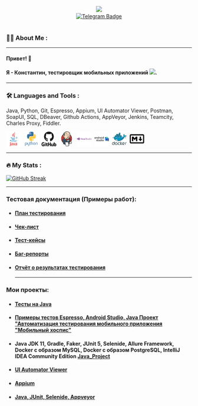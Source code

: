 <div id="header" align="center">
  <img src="https://media.giphy.com/media/RbDKaczqWovIugyJmW/giphy.gif" width="250"/>
</div>
<div id="badges" align="center">
  <a href="https://t.me/Big_moto">
    <img src="https://img.shields.io/badge/Telegram-blue?style=for-the-badge&logo=Telegram&logoColor=white" alt="Telegram Badge"/>
  </a>
</div>
 <img src="https://komarev.com/ghpvc/?username=Kostya5885&style=flat-square&color=blue" alt=""/>

 ### :man_technologist: About Me :

  ---
  
#### Привет! :wave:

#### Я - Константин, тестировщик мобильных приложений <img src="https://media.giphy.com/media/WUlplcMpOCEmTGBtBW/giphy.gif" width="30">.
 
  ---

### :hammer_and_wrench: Languages and Tools :
  Java, Python, Git, Espresso, Appium, UI Automator Viewer, Postman, SoapUI, SQL, DBeaver, Github Actions, AppVeyor, Jenkins, Teamcity, Charles Proxy, Fiddler. 

<div>
  <img src="https://github.com/devicons/devicon/blob/master/icons/java/java-original-wordmark.svg" title="Java" alt="Java" width="40" height="40"/>&nbsp;
  <img src="https://github.com/devicons/devicon/blob/master/icons/python/python-original-wordmark.svg" width="40" height="40"/>&nbsp;
  <img src="https://github.com/devicons/devicon/blob/master/icons/github/github-original-wordmark.svg" width="40" height="40"/>&nbsp;
  <img src="https://github.com/devicons/devicon/blob/master/icons/jenkins/jenkins-original.svg" width="40" height="40"/>&nbsp;
  <img src="https://github.com/devicons/devicon/blob/master/icons/visualstudio/visualstudio-plain-wordmark.svg" width="40" height="40"/>&nbsp;
  <img src="https://github.com/devicons/devicon/blob/master/icons/androidstudio/androidstudio-original-wordmark.svg" width="40" height="40"/>&nbsp;
  <img src="https://github.com/devicons/devicon/blob/master/icons/docker/docker-original-wordmark.svg" width="40" height="40"/>&nbsp;
  <img src="https://github.com/devicons/devicon/blob/master/icons/markdown/markdown-original.svg" width="40" height="40"/>&nbsp;
 
  ---

### :fire: My Stats :
 
 [![GitHub Streak](http://github-readme-streak-stats.herokuapp.com?user=Kostya5885&theme=dark&background=000000)](https://git.io/streak-stats)
 
  ---
  
### Тестовая документация (Примеры работ):
  
+ #### [План тестирования](https://github.com/Kostya5885/Espresso/blob/master/Plan.md)
+ ####  [Чек-лист](https://docs.google.com/spreadsheets/d/1UPXZ_6kE3ve_GJsZIq27e3ewNlH4LN4Y/edit?usp=sharing&ouid=111413703615249010797&rtpof=true&sd=true)
+ ####  [Тест-кейсы](https://docs.google.com/spreadsheets/d/1r0SlL5bn3eBbOO9D58RtfiODwoBAQLzH/edit?usp=sharing&ouid=111413703615249010797&rtpof=true&sd=true)
+ ####  [Баг-репорты](https://docs.google.com/spreadsheets/d/1Jb_RTo9ZhOUrywwdbr6iB47FSzgoOu-8FdLTtcD-sLI/edit?usp=sharing)
+ ####  [Отчёт о результатах тестирования](https://github.com/Kostya5885/Espresso/blob/master/Result.md)

  ---

### Мои проекты:
+ #### [Тесты на Java](https://github.com/Kostya5885/Java_Project/blob/master/src/test/java/ru/netology/test/DebitCardPaymentTest.java)

+ #### [Примеры тестов Espresso, Android Studio, Java Проект "Автоматизация тестирования мобильного приложения  "Мобильный хоспис"](https://github.com/Kostya5885/App/blob/master/src/androidTest/java/ru/netology/diploma/AllClaimsTest.java)

+ #### Java JDK 11, Gradle, Faker, JUnit 5, Selenide, Allure Framework,  Docker с образом MySQL, Docker с образом PostgreSQL, IntelliJ IDEA Community Edition [Java_Project](https://github.com/Kostya5885/Java_Project)

+ #### [UI Automator Viewer](https://github.com/Kostya5885/UI-Automator-Viewer)

+ #### [Appium](https://github.com/Kostya5885/Appium)

+ #### [Java, JUnit, Selenide, Appveyor](https://github.com/Kostya5885/Selenide)
